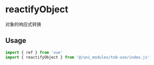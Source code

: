 # reactifyObject

对象的响应式转换

## Usage

```js
import { ref } from 'vue'
import { reactifyObject } from '@/uni_modules/tob-use/index.js'


```

